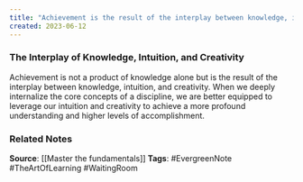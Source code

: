 ```yaml
---
title: "Achievement is the result of the interplay between knowledge, intuition, and creativity"
created: 2023-06-12
---
```


### The Interplay of Knowledge, Intuition, and Creativity
Achievement is not a product of knowledge alone but is the result of the interplay between knowledge, intuition, and creativity. When we deeply internalize the core concepts of a discipline, we are better equipped to leverage our intuition and creativity to achieve a more profound understanding and higher levels of accomplishment.

### Related Notes
**Source**: [[Master the fundamentals]]
**Tags**: #EvergreenNote #TheArtOfLearning #WaitingRoom 

